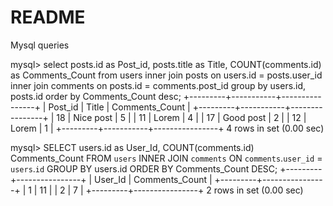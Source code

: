 # README


Mysql queries

mysql> select posts.id as Post_id, posts.title as Title, COUNT(comments.id) as Comments_Count from users inner join posts on users.id = posts.user_id inner join comments on posts.id = comments.post_id group by users.id, posts.id order by Comments_Count desc;
+---------+-----------+----------------+
| Post_id | Title     | Comments_Count |
+---------+-----------+----------------+
|      18 | Nice post |              5 |
|      11 | Lorem     |              4 |
|      17 | Good post |              2 |
|      12 | Lorem     |              1 |
+---------+-----------+----------------+
4 rows in set (0.00 sec)

mysql> SELECT users.id as User_Id, COUNT(comments.id) Comments_Count FROM `users` INNER JOIN `comments` ON `comments`.`user_id` = `users`.`id` GROUP BY users.id ORDER BY Comments_Count DESC;
+---------+----------------+
| User_Id | Comments_Count |
+---------+----------------+
|       1 |             11 |
|       2 |              7 |
+---------+----------------+
2 rows in set (0.00 sec)


